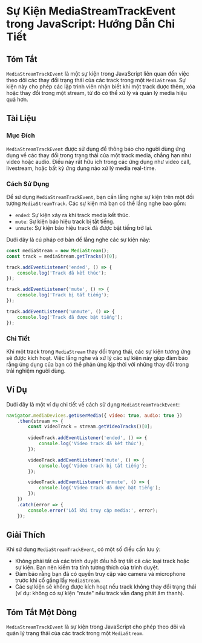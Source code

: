 <!--
Meta Description: # Sự Kiện MediaStreamTrackEvent trong JavaScript: Hướng Dẫn Chi Tiết ## Tóm Tắt `MediaStreamTrackEvent` là một sự kiện trong JavaScript liên quan đến ...
Meta Keywords: track, kiện, các, một, trong
-->

# Sự Kiện MediaStreamTrackEvent trong JavaScript: Hướng Dẫn Chi Tiết

## Tóm Tắt
`MediaStreamTrackEvent` là một sự kiện trong JavaScript liên quan đến việc theo dõi các thay đổi trạng thái của các track trong một `MediaStream`. Sự kiện này cho phép các lập trình viên nhận biết khi một track được thêm, xóa hoặc thay đổi trong một stream, từ đó có thể xử lý và quản lý media hiệu quả hơn.

## Tài Liệu
### Mục Đích
`MediaStreamTrackEvent` được sử dụng để thông báo cho người dùng ứng dụng về các thay đổi trong trạng thái của một track media, chẳng hạn như video hoặc audio. Điều này rất hữu ích trong các ứng dụng như video call, livestream, hoặc bất kỳ ứng dụng nào xử lý media real-time.

### Cách Sử Dụng
Để sử dụng `MediaStreamTrackEvent`, bạn cần lắng nghe sự kiện trên một đối tượng `MediaStreamTrack`. Các sự kiện mà bạn có thể lắng nghe bao gồm:

- `ended`: Sự kiện xảy ra khi track media kết thúc.
- `mute`: Sự kiện báo hiệu track bị tắt tiếng.
- `unmute`: Sự kiện báo hiệu track đã được bật tiếng trở lại.

Dưới đây là cú pháp cơ bản để lắng nghe các sự kiện này:

```javascript
const mediaStream = new MediaStream();
const track = mediaStream.getTracks()[0];

track.addEventListener('ended', () => {
    console.log('Track đã kết thúc');
});

track.addEventListener('mute', () => {
    console.log('Track bị tắt tiếng');
});

track.addEventListener('unmute', () => {
    console.log('Track đã được bật tiếng');
});
```

### Chi Tiết
Khi một track trong `MediaStream` thay đổi trạng thái, các sự kiện tương ứng sẽ được kích hoạt. Việc lắng nghe và xử lý các sự kiện này giúp đảm bảo rằng ứng dụng của bạn có thể phản ứng kịp thời với những thay đổi trong trải nghiệm người dùng.

## Ví Dụ
Dưới đây là một ví dụ chi tiết về cách sử dụng `MediaStreamTrackEvent`:

```javascript
navigator.mediaDevices.getUserMedia({ video: true, audio: true })
    .then(stream => {
        const videoTrack = stream.getVideoTracks()[0];
        
        videoTrack.addEventListener('ended', () => {
            console.log('Video track đã kết thúc');
        });

        videoTrack.addEventListener('mute', () => {
            console.log('Video track bị tắt tiếng');
        });

        videoTrack.addEventListener('unmute', () => {
            console.log('Video track đã được bật tiếng');
        });
    })
    .catch(error => {
        console.error('Lỗi khi truy cập media:', error);
    });
```

## Giải Thích
Khi sử dụng `MediaStreamTrackEvent`, có một số điều cần lưu ý:
- Không phải tất cả các trình duyệt đều hỗ trợ tất cả các loại track hoặc sự kiện. Bạn nên kiểm tra tính tương thích của trình duyệt.
- Đảm bảo rằng bạn đã có quyền truy cập vào camera và microphone trước khi cố gắng lấy `MediaStream`.
- Các sự kiện sẽ không được kích hoạt nếu track không thay đổi trạng thái (ví dụ: không có sự kiện "mute" nếu track vẫn đang phát âm thanh).

## Tóm Tắt Một Dòng
`MediaStreamTrackEvent` là sự kiện trong JavaScript cho phép theo dõi và quản lý trạng thái của các track trong một `MediaStream`.